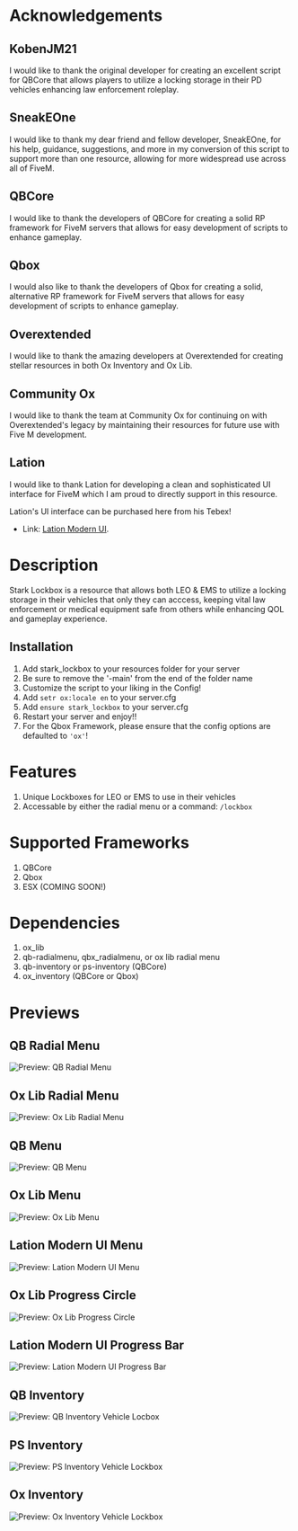 # Acknowledgements

## KobenJM21
I would like to thank the original developer for creating an excellent script for QBCore that allows players to utilize a locking storage in their PD vehicles enhancing law enforcement roleplay.

## SneakEOne
I would like to thank my dear friend and fellow developer, SneakEOne, for his help, guidance, suggestions, and more in my conversion of this script to support more than one resource, allowing for more widespread use across all of FiveM.

## QBCore
I would like to thank the developers of QBCore for creating a solid RP framework for FiveM servers that allows for easy development of scripts to enhance gameplay.

## Qbox
I would also like to thank the developers of Qbox for creating a solid, alternative RP framework for FiveM servers that allows for easy development of scripts to enhance gameplay.

## Overextended
I would like to thank the amazing developers at Overextended for creating stellar resources in both Ox Inventory and Ox Lib.

## Community Ox
I would like to thank the team at Community Ox for continuing on with Overextended's legacy by maintaining their resources for future use with Five M development.

## Lation
I would like to thank Lation for developing a clean and sophisticated UI interface for FiveM which I am proud to directly support in this resource.

Lation's UI interface can be purchased here from his Tebex!

* Link: [Lation Modern UI](https://lationscripts.com/product/modern-ui).

# Description
Stark Lockbox is a resource that allows both LEO & EMS to utilize a locking storage in their vehicles that only they can acccess, keeping vital law enforcement or medical equipment safe from others while enhancing QOL and gameplay experience.

## Installation
1. Add stark_lockbox to your resources folder for your server
2. Be sure to remove the '-main' from the end of the folder name
3. Customize the script to your liking in the Config!
4. Add ```setr ox:locale en``` to your server.cfg
5. Add ```ensure stark_lockbox``` to your server.cfg
6. Restart your server and enjoy!!
7. For the Qbox Framework, please ensure that the config options are defaulted to ```'ox'```!

# Features
1. Unique Lockboxes for LEO or EMS to use in their vehicles
2. Accessable by either the radial menu or a command: ```/lockbox```

# Supported Frameworks
1. QBCore
2. Qbox
3. ESX (COMING SOON!)

# Dependencies
1. ox_lib
2. qb-radialmenu, qbx_radialmenu, or ox lib radial menu
3. qb-inventory or ps-inventory (QBCore)
4. ox_inventory (QBCore or Qbox)

# Previews

## QB Radial Menu
![Preview: QB Radial Menu](https://r2.fivemanage.com/BZUhJPECnmtuNrWqUmCYy/FiveM_GTAProcess_V5nLh1lX2a.jpg)

## Ox Lib Radial Menu
![Preview: Ox Lib Radial Menu](https://r2.fivemanage.com/BZUhJPECnmtuNrWqUmCYy/FiveM_GTAProcess_dnfm5NHKdO.jpg)

## QB Menu
![Preview: QB Menu](https://r2.fivemanage.com/BZUhJPECnmtuNrWqUmCYy/FiveM_GTAProcess_tzUq7qci0m.jpg)

## Ox Lib Menu
![Preview: Ox Lib Menu](https://r2.fivemanage.com/BZUhJPECnmtuNrWqUmCYy/FiveM_GTAProcess_cMXfzhDmr6.jpg)

## Lation Modern UI Menu
![Preview: Lation Modern UI Menu](https://r2.fivemanage.com/BZUhJPECnmtuNrWqUmCYy/FiveM_GTAProcess_Th5O9QnxiO.jpg)

## Ox Lib Progress Circle
![Preview: Ox Lib Progress Circle](https://r2.fivemanage.com/BZUhJPECnmtuNrWqUmCYy/FiveM_GTAProcess_LdjscHblke.jpg)

## Lation Modern UI Progress Bar
![Preview: Lation Modern UI Progress Bar](https://r2.fivemanage.com/BZUhJPECnmtuNrWqUmCYy/FiveM_GTAProcess_6x9cOLwyCc.jpg)

## QB Inventory
![Preview: QB Inventory Vehicle Locbox](https://r2.fivemanage.com/BZUhJPECnmtuNrWqUmCYy/FiveM_b3407_GTAProcess_msZDAg5HME.jpg)

## PS Inventory
![Preview: PS Inventory Vehicle Lockbox](https://r2.fivemanage.com/BZUhJPECnmtuNrWqUmCYy/FiveM_b3407_GTAProcess_YtFKiB6btu.png)

## Ox Inventory
![Preview: Ox Inventory Vehicle Lockbox](https://r2.fivemanage.com/BZUhJPECnmtuNrWqUmCYy/FiveM_GTAProcess_UqHip3pCOx.jpg)